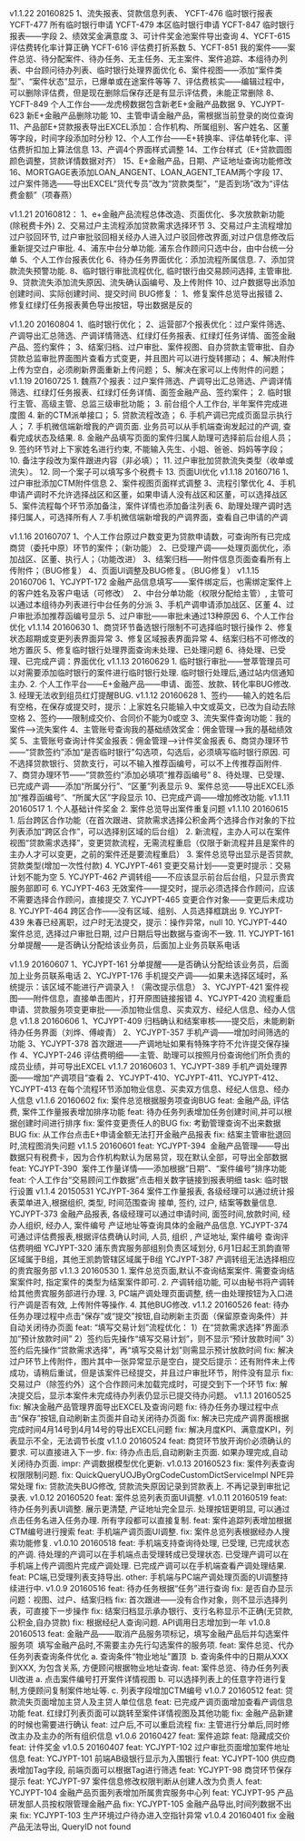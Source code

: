 v1.1.22 20160825
    1、流失报表、贷款信息列表、
       YCFT-476   临时银行报表
       YCFT-477   所有临时银行申请
       YCFT-479   本区临时银行申请
       YCFT-847   临时银行报表——字段
    2、绩效奖金满意度
    3、可计件奖金池案件导出查询
    4、YCFT-615   评估费转化率计算正确
       YCFT-616   评估费打折系数
    5、YCFT-851   我的案件——案件总览、待分配案件、待办任务、无主任务、无主案件、案件追踪、本组待办列表、中台顾问待办列表、临时银行处理界面优化
    6、案件视图——添加“案件类型”、“案件状态”显示，已爆单或在途案件等等
    7、评估费核实——编辑过程中，可以删除评估费，但是现在删除后保存还是有显示评估费，未能正常删除
    8、YCFT-849   个人工作台——龙虎榜数据包含新老E+金融产品数据
    9、YCJYPT-623   新E+金融产品删除功能
    10、主管申请金融产品，需根据当前登录的岗位查询
    11、产品部E+贷款报表导出EXCEL添加：合作机构、所属组别、客户姓名、区董等字段，时间字段添加时分秒
    12、个人工作台——E+转换率、评估单转化率、评估费折扣加上算法信息
    13、产调4个界面样式调整
    14、工作台样式（E+贷款圆图颜色调整，贷款详情数据对齐）
    15、E+金融产品，日期、产证地址查询功能修改
    16、MORTGAGE表添加LOAN_ANGENT、LOAN_AGENT_TEAM两个字段
    17、过户案件筛选——导出EXCEL“货代专员”改为“贷款类型”，“是否到场”改为“评估费金额”（项春燕）

v1.1.21 20160812：
    1、e+金融产品流程总体改造、页面优化、多次放款新功能 (除税费卡外)
    2、交易过户主流程添加贷款需求选择环节 
    3、交易过户主流程增加过户驳回环节, 过户审批驳回相关经办人进入过户驳回修改界面,对过户信息修改后重新提交过户审批.
    4、浦东中台分单功能. 浦东合作顾问只选中台，由中台统一分单
    5、个人工作台报表优化
    6、待办任务界面优化：添加流程所属信息. 
    7、添加贷款流失预警功能. 
    8、临时银行审批流程优化, 临时银行由交易顾问选择, 主管审批.
    9、贷款流失添加流失原因、流失确认函编号、及上传附件
    10、过户数据导出添加创建时间、实际创建时间、提交时间
    BUG修复：
    1、修复案件总览导出报错
    2、修复红绿灯任务报表黄色导出按钮，导出数据是反的

v1.1.20 20160804
    1、临时银行优化；
    2、运营部7个报表优化：过户案件筛选、产调导出汇总筛选、产调详情筛选、红绿灯任务报表、红绿灯任务详情、面签金融产品、签约案件；
    3、结案归档、过户审批、案件视图、自办贷款主管审批、自办贷款总监审批界面图片查看方式变更，并且图片可以进行旋转挪动；
    4、解决附件上传为空白，必须刷新界面重新上传问题；
    5、解决在家可以上传附件的问题；
v1.1.19 20160725
    1. 魏燕7个报表：过户案件筛选、产调导出汇总筛选、产调详情筛选、红绿灯任务报表、红绿灯任务详情、面签金融产品、签约案件；
    2. 临时银行主管、高级主管、总监三级审批功能；
    3. 前台组个人工作台, 半年案件完成进度图
    4. 新的CTM派单接口；
    5. 贷款流程改造；
    6. 手机产调已完成页面显示执行人；
    7. 手机微信端新增我的产调页面. 业务员可以从手机端查询发起过的产调, 查看完成状态及结果. 
    8. 金融产品填写页面的案件归属人助理可选择前后台组人员；
    9. 签约环节对上下家姓名进行约束, 不能输入先生、小姐、爸爸、妈妈等字段；
    10. 备注字段改为案件跟进内容（非必填）；
    11. 过户审批加贷款流失类型（收单或流失）。
    12. 同一个案子可以填写多个税费卡
    13. 页面UI优化
v1.1.18 20160716
    1、过户审批添加CTM附件信息
    2、案件视图页面样式调整
    3、流程引擎优化
    4、手机申请产调时不允许选择战区和区董，如果申请人没有战区和区董，可以选择战区
    5、案件流程每个环节添加备注，案件详情也添加备注列表
    6、助理处理产调时选择归属人，可选择所有人
    7.手机微信端新增我的产调界面，查看自己申请的产调

v1.1.16 20160707
    1、个人工作台原过户数变更为贷款申请数，可查询所有已完成商贷（委托中原）环节的案件；（新功能）
    2、已受理产调——处理页面优化，添加战区、区董、执行人；（功能改进）
    3、结案归档——附件信息页面查看所有上传附件；（BUG修复）
    4、页面UI调整及BUG修复。（BUG修复）
v1.1.15 20160706
    1、YCJYPT-172 金融产品信息填写——案件绑定后，也需绑定案件上的客户姓名及客户电话（可修改） 
    2、中台分单功能（权限分配给主管）,  主管可以通过本组待办列表进行中台任务的分派
    3、手机产调申请添加战区、区董
    4、过户审批添加推荐函编号显示
    5、过户审批——审批未通过13种原因
    6、个人工作台优化 
v1.1.14 20160630
    1、商贷环节备选银行限制不可选择临时银行操作
    2、修复状态超期或变更列表界面异常
    3、修复区域报表界面异常
    4、结案归档不可修改的地方置灰
    5、修复临时银行处理界面查询未处理、已处理问题
    6、待处理、已受理、已完成产调：界面优化
v1.1.13 20160629
    1. 临时银行审批——誉萃管理员可以对需要添加临时银行的案件进行临时银行处理. 临时银行处理后,通过站内信通知主办. 
    2. 个人工作平台——E+金融产品——申请、面签、放款、转化率BUG修改.
    3. 经理无法收到组员红灯提醒BUG.
v1.1.12 20160628
    1、签约——输入的姓名后有空格，在保存或提交时，提示：上家姓名只能输入中文或英文，已改为自动去除空格
    2、签约——限制成交价、合同价不能为0或空
    3、流失案件查询功能：我的案件-->流失案件
    4、主管账号查询我的基础绩效奖金：佣金管理-->我的基础绩效奖
    5、主管账号查询计件奖金报表：佣金管理-->计件奖金报表
    6、商贷办理环节——“贷款签约”添加“是否临时银行”勾选项，勾选后，必须填写临时银行原因. 可不选择贷款银行、贷款支行，可以不输入推荐函编号，可以不上传推荐函附件. 
    7、商贷办理环节——“贷款签约”添加必填项“推荐函编号”
    8、待处理、已受理、已完成产调——添加“所属分行”、“区董”列表显示
    9、案件总览——导出EXCEL添加“推荐函编号”、“所属大区”字段显示
    10、已完成产调——增加修改功能. 
v1.1.11 20160517
    1. 个人基础计件奖金
    2. 案件总览导出案件重复问题
v1.1.10 20160615
    1. 后台跨区合作功能（在首次跟进、贷款需求选择公积金两个选择合作对象的下拉列表添加“跨区合作”，可以选择别区域的后台组）
    2. 新流程，主办人可以在案件视图“贷款需求选择”，变更贷款流程，无需流程重启（仅限于新流程并且是案件的主办人才可以变更，之前的案件还是要流程重启）
    3. 案件总览导出显示是否贷款, 贷款类型(增加一次性付款)
    4. YCJYPT-461  变更交易计划——变更时提示：交易计划不能为空 
    5. YCJYPT-462  产调转组——不应该显示前台后台组，只显示贵宾服务部即可 
    6. YCJYPT-463  无效案件——提交时，提示必须选择合作顾问，应该不需要选择合作顾问，直接提交
    7. YCJYPT-465  变更合作对象——变更后未成功
    8. YCJYPT-464  跨区合作——没有区域、组别、人员选择框跳出 
    9. YCJYPT-439 朱春已经离职，过户时无法提交，提示：操作异常，null
    10. YCJYPT-440 案件总览, 选择过户审批日期, 过户日期后导出数据与查询不一致.
    11. YCJYPT-161 分单提醒——是否确认分配给该业务员，后面加上业务员联系电话

v1.1.9  20160607
    1、YCJYPT-161   分单提醒——是否确认分配给该业务员，后面加上业务员联系电话
    2、YCJYPT-176   手机提交产调——如果未选择区域时，系统提示：该区域不能进行产调录入！（需改提示信息）
    3、YCJYPT-421   案件视图——附件信息，直接单击图片，打开原图链接报错
    4、YCJYPT-420   流程重启申请、贷款服务项变更审批——添加物业信息、买卖双方、经纪人信息、经办人信息
v1.1.8  20160606
    1、YCJYPT-409  归档确认和结案审核——提交后，未能刷新待办任务界面（刘烨、傅峻青） 
    2、YCJYPT-357  手机产调——增加时间筛选的功能
    3、YCJYPT-378  首次跟进——产调地址如果有特殊字符不允许提交保存操作 
    4、YCJYPT-246  评估费明细——主管、助理可以按照月份查询他们所负责的成员业绩，并可导出EXCEL
v1.1.7  20160603
    1、YCJYPT-389  手机产调处理界面——增加“产调项目”查看
    2、YCJYPT-410、YCJYPT-411、YCJYPT-412、YCJYPT-413  在每个流程环节添加物业信息、买卖双方信息、经纪人信息、经办人信息
v1.1.6  20160602
    fix:  案件总览根据服务项查询BUG
    feat: 金融产品, 评估费, 案件工作量报表增加排序功能
    feat: 待办任务列表增加任务创建时间,并可以根据创建时间进行排序
    fix:  案件变更责任人的BUG
    fix:  考勤管理查询不出来数据BUG
    fix:  从工作台点击E+申请金额无法打开金融产品报表
    fix:  结案主管审批退回时,流程图消失问题
v1.1.5  20160601
    feat: YCJYPT-394  金融产品管理——导出数据只有税费卡，因为合作机构默认为居易贷，现在默认全部，可导出全部数据
    feat: YCJYPT-390  案件工作量详情——添加根据“日期”、“案件编号”排序功能 
    feat: 个人工作台“交易顾问工作数据”点击相关数字链接到报表明细 
    task: 临时银行设置
v1.1.4  20150531
    YCJYPT-364 案件工作量报表, 各级经理可以通过统计报表菜单进入,根据组织, 类型, 时间范围查询 接单, 签约, 过户, 结案等数量信息.
    YCJYPT-373 金融产品报表, 各级经理可以通过申请时间, 面签时间,放款时间, 经办人组织, 经办人, 案件编号 产证地址等查询具体的金融产品信息. 
    YCJYPT-374 可通过评估费报表,根据评估费确认时间, 人员, 组织 , 产证地址, 案件编号 查询评估费明细
    YCJYPT-320 浦东贵宾服务部组别负责区域划分, 6月1日起王凯韵直带区域属于B组，其他王凯韵管辖区域属于B组
    YCJYPT-387 产调转组无法选择相应的贵宾服务部
v1.1.3  20160530
    1. 案件总览页面,默认不查询结案案件.  需要查询结案案件时, 指定案件的类型为结案案件即可.
    2. 产调转组功能, 可以由秘书将产调转给其他贵宾服务部进行办理. 
    3, PC端产调处理页面调整, 统一由处理按钮为入口进行产调是否有效, 上传附件等操作. 
    4. 其他BUG修改. 
v1.1.2  20160526
    feat: 待办任务办理过程中点击“保存”或“提交”按钮,自动刷新主页面（保留原查询条件）并自动关闭待办页面
    feat: “填写交易计划”流程优化：
        1）在“贷款需求选择”界面添加“预计放款时间”
	2）签约后先操作“填写交易计划”，则不显示“预计放款时间”
	3）签约后先操作“贷款需求选择”，再“填写交易计划”则需显示预计放款时间
    fix:  解决过户环节上传附件，图片其中一张异常显示是空白，提交后提示：还有附件未上传成功，请稍后重试，但是该案件已经提交，并且过户审批环节，附件没有显示
    fix: 交易过户（除签约外）这个合作顾问未加载完成时，可提交到下一个环节 
    fix:  解决提交后，显示本案件未完成待办列表仍显示已提交待办问题。
v1.1.1  20160525
    fix: 解决金融产品管理界面导出EXCEL及查询问题
    fix: 待办任务办理过程中点击“保存”按钮,自动刷新主页面并自动关闭待办页面
    fix: 解决已完成产调界面根据完成时间4月14号到4月14号的导出EXCEL问题
    fix: 解决月度KPI、满意度KPI，列表显示不全，无法调节长度
v1.1.0  20160524
    feat: 商贷环节放开询价必须确认的要求. 可以直接进入下一步. 
    fix:  待办点击后,自动刷新主页面. 如果办理完成,自动关闭待办页面.
    impr: 产调数据模型优化更新. 
v1.0.13 20160523
    fix: 案件列表查询权限限制问题.
    fix: QuickQueryUOJByOrgCodeCustomDictServiceImpl NPE异常处理
    fix: 贷款流失BUG修改, 贷款流失原因记录到贷款表上. 不再记录到审批记录表.
v1.0.12 20160520
    feat:  案件总览列表页面UI调整.
v1.0.11 20160519
    feat: 待办任务列表UI调整.  展示更清楚, 产证地址完全显示. 处理按钮更明显, 可以通过点击任务名进入任务办理. 所有字段都可以直接复制. 
    feat: 案件追踪列表增加根据CTM编号进行搜索
    feat: 手机端产调页面UI调整. 
    fix:  案件总览列表根据经办人搜索功能修复. 
v1.0.10 20160518
    feat:  手机端支持查询待处理, 已受理, 已完成状态的产调. 待处理的产调可以在手机端点击受理转成已受理状态. 已受理产调可以在手机端上传产调图片完成产调处理. 已完成产调可以在手机端查看产调处理结果.  
    feat:  PC端,已受理列表支持导出. 
    other: 手机端与PC端产调处理页面的UI调整持续进行中. 
v1.0.9 20160516
    feat: 待办任务根据“任务”进行查询
    fix:  是否自办显示问题：视图、过户、结案归档
    fix:  首次跟进——没有合作对象，则不显示选择列表，可直接下一步操作
    fix:  结案归档显示承办银行、支行名称显示不正确(无贷款, 公积金,自办贷款)
    fix:  根据经纪人查询问题.
          API调用日志增加到一年
v1.0.8 20160513
    feat: 金融产品——取消产品服务项标记，填写金融产品后并勾选案件服务项 
          填写金融产品时,不需要主办先行勾选案件的服务项. 
    feat: 案件总览、代办任务列表查询条件优化
          a. 查询条件“物业地址”置顶 
          b. 查询条件中的日期从XXX到XXX, 为包含关系,
          方便顾问根据物业地址查询.
    feat: 案件总览、待办任务列表UI改进
          a. 点击案件编号打开案件详情视图
          b. 可以选择列表上的任意字符进行复制,方便顾问复制案件地址等. 
          c. 列表字段增加CTM编号
v1.0.7 20160512
    feat: 贷款流失页面增加主贷人及主贷人单位信息
    feat: 已完成产调页面增加查看产调信息功能
    feat. 红绿灯列表页面可以跳转至案件详情视图及其他功能
    fix:  金融产品新建的时候也需要进行确认
    feat: 过户后,不可以重启流程
    fix:  主管进行分单后,同时修改主办及主办的所有组织信息
v1.0.6 20160427
    feat: 案件追踪
    feat: 隐藏成交价
    feat: 计件奖金
v1.0.5 20160407
    feat:  YCJYPT-102	过户审批页面增加案件地址信息
    feat:  YCJYPT-101	前端AB级银行显示为入围银行
    feat:  YCJYPT-100	供应商表增加Tag字段, 前端页面可以根据Tag进行筛选
    feat:  YCJYPT-98	商贷环节保存提示
    feat:  YCJYPT-97	案件信息修改权限判断从创建人改为负责人
    feat:  YCJYPT-104	金融产品页面列表增加所属贵宾服务中心列
    feat:  YCJYPT-95	产品研发部人员按权限管理金融产品
    fix:   YCJYPT-105	金融产品导出,时间列数据不出来
    fix:   YCJYPT-103	生产环境过户待办进入空指针异常
v1.0.4 20160401
    fix 金融产品无法导出, QueryID not found
